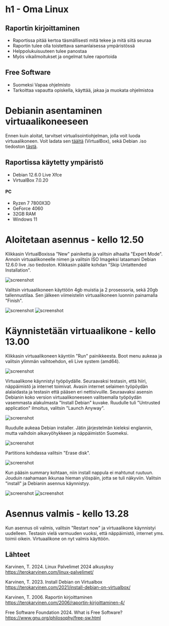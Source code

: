 # h1 - Oma Linux

## Raportin kirjoittaminen
- Raportissa pitää kertoa täsmällisesti mitä tekee ja mitä siitä seuraa
- Raportin tulee olla toistettava samanlaisessa ympäristössä
- Helppolukuisuuteen tulee panostaa
- Myös vikailmoitukset ja ongelmat tulee raportoida

## Free Software
- Suomeksi Vapaa ohjelmisto
- Tarkoittaa vapautta opiskella, käyttää, jakaa ja muokata ohjelmistoa


# Debianin asentaminen virtuaalikoneeseen
Ennen kuin aloitat, tarvitset virtualisointiohjelman, jolla voit luoda virtuaalikoneen. Voit ladata sen [täältä](https://www.virtualbox.org/wiki/Downloads) (VirtualBox), sekä Debian .iso tiedoston [tästä](https://www.debian.org/distrib/).

## Raportissa käytetty ympäristö
- Debian 12.6.0 Live Xfce
- VirtualBox 7.0.20
#### PC
- Ryzen 7 7800X3D
- GeForce 4060
- 32GB RAM
- Windows 11

# Aloitetaan asennus - kello 12.50
Klikkasin VirtualBoxissa "New" painiketta ja valitsin alhaalta "Expert Mode". Annoin virtuaalikoneelle nimen ja valitsin ISO Imageksi lataamani Debian 12.6.0 live .iso tiedoston. Klikkasin päälle kohdan "Skip Untattended Installation".

![screenshot](https://i.imgur.com/EMUgsRC.png)

Valitsin virtuaalikoneen käyttöön 4gb muistia ja 2 prosessoria, sekä 20gb tallennustilaa. Sen jälkeen viimeistelin virtuaalikoneen luonnin painamalla "Finish".

![screenshot](https://i.imgur.com/F2xzI0E.png)
![screenshot](https://i.imgur.com/T0OjbQK.png)

# Käynnistetään virtuaalikone - kello 13.00

Klikkasin virtuaalikoneen käyntiin "Run" painikkeesta. Boot menu aukeaa ja valitsin ylimmän vaihtoehdon, eli Live system (amd64).

![screenshot](https://i.imgur.com/AeUde39.png)

Virtuaalikone käynnistyi työpöydälle. Seuraavaksi testasin, että hiiri, näppäimistö ja internet toimivat. Avasin internet selaimen työpöydän alalaidasta ja testasin että pääsen eri nettisivuille. Seuraavaksi asensin Debianin koko version virtuaalikoneeseen valitsemalla työpöydän vasemmasta alakulmasta "Install Debian" kuvake. Ruudulle tuli "Untrusted application" ilmoitus, valitsin "Launch Anyway".

![screenshot](https://i.imgur.com/5jnabud.png)

Ruudulle aukeaa Debian installer. Jätin järjestelmän kieleksi englannin, mutta vaihdoin aikavyöhykkeen ja näppäimistön Suomeksi.

![screenshot](https://i.imgur.com/1XrZ5zS.png)

Partitions kohdassa valitsin "Erase disk".

![screenshot](https://i.imgur.com/4lrI6Fe.png)

Kun pääsin summary kohtaan, niin install nappula ei mahtunut ruutuun. Jouduin raahamaan ikkunaa hieman ylöspäin, jotta se tuli näkyviin. Valitsin "install" ja Debianin asennus käynnistyy.

![screenshot](https://i.imgur.com/slM4Vr1.png)
![screenshot](https://i.imgur.com/8HbxAE3.png)

# Asennus valmis - kello 13.28

Kun asennus oli valmis, valitsin "Restart now" ja virtuaalikone käynnistyi uudelleen. Testasin vielä varmuuden vuoksi, että näppäimistö, internet yms. toimii oikein. Virtuaalikone on nyt valmis käyttöön.

## Lähteet
Karvinen, T. 2024. Linux Palvelimet 2024 alkusyksy https://terokarvinen.com/linux-palvelimet/

Karvinen, T. 2023. Install Debian on Virtualbox https://terokarvinen.com/2021/install-debian-on-virtualbox/

Karvinen, T. 2006. Raportin kirjoittaminen https://terokarvinen.com/2006/raportin-kirjoittaminen-4/

Free Software Foundation 2024. What is Free Software? https://www.gnu.org/philosophy/free-sw.html

